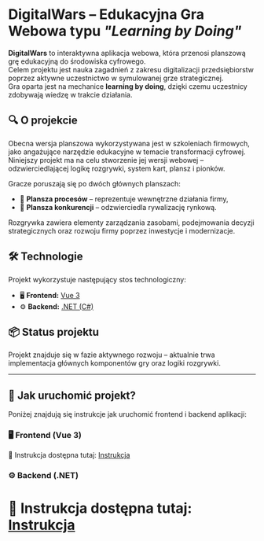 # DigitalWars – Edukacyjna Gra Webowa typu *"Learning by Doing"*

**DigitalWars** to interaktywna aplikacja webowa, która przenosi planszową grę edukacyjną do środowiska cyfrowego.  
Celem projektu jest nauka zagadnień z zakresu digitalizacji przedsiębiorstw poprzez aktywne uczestnictwo w symulowanej grze strategicznej.  
Gra oparta jest na mechanice **learning by doing**, dzięki czemu uczestnicy zdobywają wiedzę w trakcie działania.

## 🔍 O projekcie

Obecna wersja planszowa wykorzystywana jest w szkoleniach firmowych, jako angażujące narzędzie edukacyjne w temacie transformacji cyfrowej.  
Niniejszy projekt ma na celu stworzenie jej wersji webowej – odzwierciedlającej logikę rozgrywki, system kart, plansz i pionków.

Gracze poruszają się po dwóch głównych planszach:
- 🧩 **Plansza procesów** – reprezentuje wewnętrzne działania firmy,
- 🏁 **Plansza konkurencji** – odzwierciedla rywalizację rynkową.

Rozgrywka zawiera elementy zarządzania zasobami, podejmowania decyzji strategicznych oraz rozwoju firmy poprzez inwestycje i modernizacje.

## 🛠 Technologie

Projekt wykorzystuje następujący stos technologiczny:

- 🖥️ **Frontend:** [Vue 3](https://vuejs.org/)  
- ⚙️ **Backend:** [.NET (C#)](https://dotnet.microsoft.com/)

## 📦 Status projektu

Projekt znajduje się w fazie aktywnego rozwoju – aktualnie trwa implementacja głównych komponentów gry oraz logiki rozgrywki.

---

## 🚀 Jak uruchomić projekt?

Poniżej znajdują się instrukcje jak uruchomić frontend i backend aplikacji:

### 🖥️ Frontend (Vue 3)
📘 Instrukcja dostępna tutaj: [Instrukcja](/frontend/readme.md)

### ⚙️ Backend (.NET)
📘 Instrukcja dostępna tutaj: [Instrukcja](/backend/readme.md)
=======
